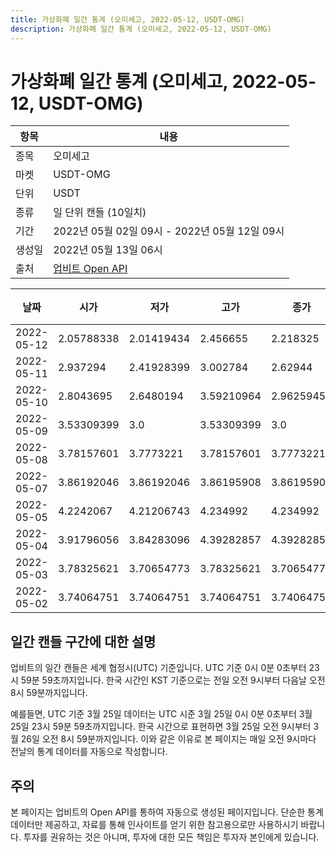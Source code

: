```yaml
---
title: 가상화폐 일간 통계 (오미세고, 2022-05-12, USDT-OMG)
description: 가상화폐 일간 통계 (오미세고, 2022-05-12, USDT-OMG)
---
```



가상화폐 일간 통계 (오미세고, 2022-05-12, USDT-OMG)
===

|항목|내용|
|--|--|
|종목|오미세고|
|마켓|USDT-OMG|
|단위|USDT|
|종류|일 단위 캔들 (10일치)|
|기간|2022년 05월 02일 09시 - 2022년 05월 12일 09시|
|생성일|2022년 05월 13일 06시|
|출처|[업비트 Open API](https://docs.upbit.com)|


|날짜|시가|저가|고가|종가|비고|
|--|--|--|--|--|--|
|2022-05-12|2.05788338|2.01419434|2.456655|2.218325|    |
|2022-05-11|2.937294|2.41928399|3.002784|2.62944|    |
|2022-05-10|2.8043695|2.6480194|3.59210964|2.9625945|    |
|2022-05-09|3.53309399|3.0|3.53309399|3.0|    |
|2022-05-08|3.78157601|3.7773221|3.78157601|3.7773221|    |
|2022-05-07|3.86192046|3.86192046|3.86195908|3.86195908|    |
|2022-05-05|4.2242067|4.21206743|4.234992|4.234992|    |
|2022-05-04|3.91796056|3.84283096|4.39282857|4.39282857|    |
|2022-05-03|3.78325621|3.70654773|3.78325621|3.70654773|    |
|2022-05-02|3.74064751|3.74064751|3.74064751|3.74064751|    |


일간 캔들 구간에 대한 설명
---


업비트의 일간 캔들은 세계 협정시(UTC) 기준입니다. 
UTC 기준 0시 0분 0초부터 23시 59분 59초까지입니다. 
한국 시간인 KST 기준으로는 전일 오전 9시부터 다음날 오전 8시 59분까지입니다. 


예를들면, UTC 기준 3월 25일 데이터는 UTC 시준 3월 25일 0시 0분 0초부터 3월 25일 23시 59분 59초까지입니다. 
한국 시간으로 표현하면 3월 25일 오전 9시부터 3월 26일 오전 8시 59분까지입니다. 
이와 같은 이유로 본 페이지는 매일 오전 9시마다 전날의 통계 데이터를 자동으로 작성합니다. 


주의
---


본 페이지는 업비트의 Open API를 통하여 자동으로 생성된 페이지입니다. 
단순한 통계 데이터만 제공하고, 자료를 통해 인사이트를 얻기 위한 참고용으로만 사용하시기 바랍니다. 
투자를 권유하는 것은 아니며, 투자에 대한 모든 책임은 투자자 본인에게 있습니다. 
